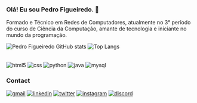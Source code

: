 ### Olá! Eu sou Pedro Figueiredo. 👋
Formado e Técnico em Redes de Computadores, atualmente no 3° período do curso de Ciência da Computação, amante de tecnologia e iniciante no mundo da programação.

![Pedro Figueiredo GitHub stats](https://github-readme-stats.vercel.app/api?username=pdroozi&show_icons=true&theme=dark)
![Top Langs](https://github-readme-stats.vercel.app/api/top-langs/?username=pdroozi&layout=compact&theme=dark)
<div style = "display : inline_block"><br/>
  <img align = "center" alt = "html5" src = "https://img.shields.io/badge/HTML5-E34F26?style=for-the-badge&logo=html5&logoColor=white" />
  <img align = "center" alt = "css" src = "https://img.shields.io/badge/CSS3-1572B6?style=for-the-badge&logo=css3&logoColor=white" />
  <img align = "center" alt = "python" src = "https://img.shields.io/badge/Python-14354C?style=for-the-badge&logo=python&logoColor=white" />
  <img align = "center" alt = "java" src = "https://img.shields.io/badge/Java-ED8B00?style=for-the-badge&logo=openjdk&logoColor=white" />
  <img align = "center" alt = "mysql" src = "https://img.shields.io/badge/MySQL-00000F?style=for-the-badge&logo=mysql&logoColor=white" />
</div>

### Contact
[![gmail](https://img.shields.io/badge/Gmail-D14836?style=for-the-badge&logo=gmail&logoColor=white)](pedro.henriquegofig@gmail.com)
[![linkedin](https://img.shields.io/badge/LinkedIn-0077B5?style=for-the-badge&logo=linkedin&logoColor=white)](www.linkedin.com/in/pedro-figueiredo-787151244)
[![twitter](https://img.shields.io/badge/Twitter-1DA1F2?style=for-the-badge&logo=twitter&logoColor=white)](pdroozi)
[![instagram](https://img.shields.io/badge/Instagram-E4405F?style=for-the-badge&logo=instagram&logoColor=white)](pedrohgf_)
[![discord](https://img.shields.io/badge/Discord-7289DA?style=for-the-badge&logo=discord&logoColor=white)](pdroozi)

